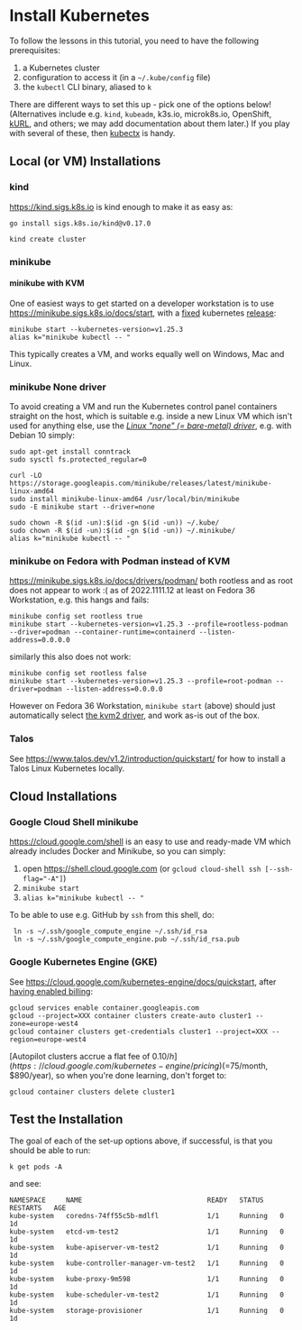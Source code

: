 # Install Kubernetes

To follow the lessons in this tutorial, you need to have the following prerequisites:

1. a Kubernetes cluster
1. configuration to access it (in a `~/.kube/config` file)
1. the `kubectl` CLI binary, aliased to `k`

There are different ways to set this up - pick one of the options below! (Alternatives include e.g. `kind`, `kubeadm`, k3s.io, microk8s.io, OpenShift, [kURL](https://kurl.sh), and others; we may add documentation about them later.) If you play with several of these, then [kubectx](fun/kubectx-kubens.md) is handy.

## Local (or VM) Installations

### kind

https://kind.sigs.k8s.io is kind enough to make it as easy as:

    go install sigs.k8s.io/kind@v0.17.0

    kind create cluster


### minikube

#### minikube with KVM

One of easiest ways to get started on a developer workstation is to use https://minikube.sigs.k8s.io/docs/start,
with a [fixed](https://minikube.sigs.k8s.io/docs/handbook/config/#selecting-a-kubernetes-version)
kubernetes [release](https://kubernetes.io/releases/):

    minikube start --kubernetes-version=v1.25.3
    alias k="minikube kubectl -- "

This typically creates a VM, and works equally well on Windows, Mac and Linux.

### minikube None driver

To avoid creating a VM and run the Kubernetes control panel containers straight on the host,
which is suitable e.g. inside a new Linux VM which isn't used for anything else, use the
_[Linux "none" (= bare-metal) driver](https://minikube.sigs.k8s.io/docs/drivers/none/)_,
e.g. with Debian 10 simply:

    sudo apt-get install conntrack
    sudo sysctl fs.protected_regular=0

    curl -LO https://storage.googleapis.com/minikube/releases/latest/minikube-linux-amd64
    sudo install minikube-linux-amd64 /usr/local/bin/minikube
    sudo -E minikube start --driver=none

    sudo chown -R $(id -un):$(id -gn $(id -un)) ~/.kube/
    sudo chown -R $(id -un):$(id -gn $(id -un)) ~/.minikube/
    alias k="minikube kubectl -- "

### minikube on Fedora with Podman instead of KVM

https://minikube.sigs.k8s.io/docs/drivers/podman/ both rootless and as root does not appear to work :( as of 2022.1111.12 at least on Fedora 36 Workstation, e.g. this hangs and fails:

    minikube config set rootless true
    minikube start --kubernetes-version=v1.25.3 --profile=rootless-podman --driver=podman --container-runtime=containerd --listen-address=0.0.0.0

similarly this also does not work:

    minikube config set rootless false
    minikube start --kubernetes-version=v1.25.3 --profile=root-podman --driver=podman --listen-address=0.0.0.0

However on Fedora 36 Workstation, `minikube start` (above) should just automatically select [the kvm2 driver](https://minikube.sigs.k8s.io/docs/drivers/kvm2/), and work as-is out of the box.

### Talos

See https://www.talos.dev/v1.2/introduction/quickstart/ for how to install a Talos Linux Kubernetes locally.

## Cloud Installations

### Google Cloud Shell minikube

https://cloud.google.com/shell is an easy to use and ready-made VM which already includes Docker and Minikube, so you can simply:

1. open https://shell.cloud.google.com (or `gcloud cloud-shell ssh [--ssh-flag="-A"]`)
2. `minikube start`
3. `alias k="minikube kubectl -- "`

To be able to use e.g. GitHub by `ssh` from this shell, do:

     ln -s ~/.ssh/google_compute_engine ~/.ssh/id_rsa
     ln -s ~/.ssh/google_compute_engine.pub ~/.ssh/id_rsa.pub

### Google Kubernetes Engine (GKE)

See https://cloud.google.com/kubernetes-engine/docs/quickstart, after [having enabled billing](https://cloud.google.com/billing/docs/how-to/modify-project#confirm_billing_is_enabled_on_a_project):

    gcloud services enable container.googleapis.com
    gcloud --project=XXX container clusters create-auto cluster1 --zone=europe-west4
    gcloud container clusters get-credentials cluster1 --project=XXX --region=europe-west4

[Autopilot clusters accrue a flat fee of $0.10/h](https://cloud.google.com/kubernetes-engine/pricing) (=$75/month, $890/year), so  when you're done learning, don't forget to:

    gcloud container clusters delete cluster1

## Test the Installation

The goal of each of the set-up options above, if successful, is that you should be able to run:

    k get pods -A

and see:

    NAMESPACE     NAME                               READY   STATUS    RESTARTS   AGE
    kube-system   coredns-74ff55c5b-mdlfl            1/1     Running   0          1d
    kube-system   etcd-vm-test2                      1/1     Running   0          1d
    kube-system   kube-apiserver-vm-test2            1/1     Running   0          1d
    kube-system   kube-controller-manager-vm-test2   1/1     Running   0          1d
    kube-system   kube-proxy-9m598                   1/1     Running   0          1d
    kube-system   kube-scheduler-vm-test2            1/1     Running   0          1d
    kube-system   storage-provisioner                1/1     Running   0          1d

